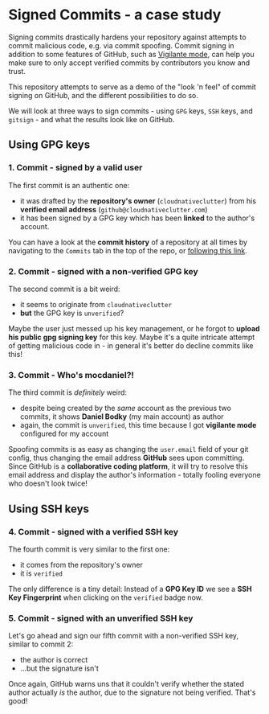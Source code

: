 # Signed Commits - a case study

Signing commits drastically hardens your repository against attempts to commit malicious code, e.g. via commit spoofing. Commit signing in addition to some features of GitHub, such as [Vigilante mode](https://docs.github.com/en/authentication/managing-commit-signature-verification/displaying-verification-statuses-for-all-of-your-commits), can help you make sure to only accept verified commits by contributors you know and trust. 

This repository attempts to serve as a demo of the "look 'n feel" of commit signing on GitHub, and the different possibilities to do so.

We will look at three ways to sign commits - using `GPG` keys, `SSH` keys, and `gitsign` - and what the results look like on GitHub.

## Using GPG keys

### 1. Commit - signed by a valid user

The first commit is an authentic one:

- it was drafted by the **repository's owner** (`cloudnativeclutter`) from his **verified email address** (`github@cloudnativeclutter.com`)
- it has been signed by a GPG key which has been **linked** to the author's account.

You can have a look at the **commit history** of a repository at all times by navigating to the `Commits` tab in the top of the repo, or [following this link](https://github.com/cloudnativeclutter/signed-commits-case-study/commits/main).

### 2. Commit - signed with a non-verified GPG key

The second commit is a bit weird:

- it seems to originate from `cloudnativeclutter`
- **but** the GPG key is `unverified`?

Maybe the user just messed up his key management, or he forgot to **upload his public gpg signing key** for this key. Maybe it's a quite intricate attempt of getting malicious code in - in general it's better do decline commits like this!

### 3. Commit - Who's mocdaniel?!

The third commit is *definitely* weird:

- despite being created by the *same* account as the previous two commits, it shows **Daniel Bodky** (my main account) as author
- again, the commit is `unverified`, this time because I got **vigilante mode** configured for my account

Spoofing commits is as easy as changing the `user.email` field of your git config, thus changing the email address **GitHub** sees upon committing. Since GitHub is a **collaborative coding platform**, it will try to resolve this email address and display the author's information - totally fooling everyone who doesn't look twice!

## Using SSH keys

### 4. Commit - signed with a verified SSH key

The fourth commit is very similar to the first one:

- it comes from the repository's owner
- it is `verified`

The only difference is a tiny detail: Instead of a **GPG Key ID** we see a **SSH Key Fingerprint** when clicking on the `verified` badge now.

### 5. Commit - signed with an unverified SSH key

Let's go ahead and sign our fifth commit with a non-verified SSH key, similar to commit 2:

- the author is correct
- ...but the signature isn't

Once again, GitHub warns uns that it couldn't verify whether the stated author actually *is* the author, due to the signature not being verified. That's good!
